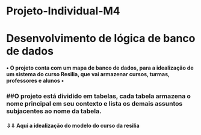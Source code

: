 # Projeto-Individual-M4
<h1>Desenvolvimento de lógica de banco de dados</h1> 
<b>• O projeto conta com um mapa de banco de dados, para a idealização de um sistema do curso Resilia, que vai armazenar cursos, turmas, professores e alunos •</b>


<h3>
 ##O projeto está dividido em tabelas, cada tabela armazena o nome principal em seu contexto e lista os demais assuntos subjacentes ao nome da tabela.
</h3>

<h4>⇩⇩ Aqui a idealização do modelo do curso da resilia </h4>


